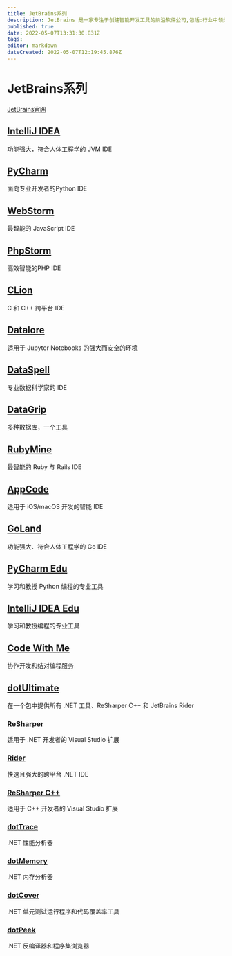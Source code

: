 ```yaml
---
title: JetBrains系列
description: JetBrains 是一家专注于创建智能开发工具的前沿软件公司,包括:行业中领头的 Java IDE – IntelliJ IDEA,以及 Kotlin 编程语言。
published: true
date: 2022-05-07T13:31:30.831Z
tags: 
editor: markdown
dateCreated: 2022-05-07T12:19:45.876Z
---
```


# JetBrains系列
[JetBrains官网](https://www.jetbrains.com)

## [IntelliJ IDEA](https://www.jetbrains.com/zh-cn/idea/)

功能强大，符合人体工程学的 JVM IDE

## [PyCharm](https://www.jetbrains.com/zh-cn/pycharm/)

面向专业开发者的Python IDE

## [WebStorm](https://www.jetbrains.com/zh-cn/webstorm/)

最智能的 JavaScript IDE

## [PhpStorm](https://www.jetbrains.com/zh-cn/phpstorm/)

高效智能的PHP IDE

## [CLion](https://www.jetbrains.com/zh-cn/clion/)

C 和 C++ 跨平台 IDE

## [Datalore](https://www.jetbrains.com/zh-cn/datalore/)

适用于 Jupyter Notebooks 的强大而安全的环境

## [DataSpell](https://www.jetbrains.com/zh-cn/dataspell)

专业数据科学家的 IDE

## [DataGrip](https://www.jetbrains.com/zh-cn/datagrip)

多种数据库，一个工具

## [RubyMine](https://www.jetbrains.com/zh-cn/rubymine)

最智能的 Ruby 与 Rails IDE

## [AppCode](https://www.jetbrains.com/zh-cn/appcode)

适用于 iOS/macOS 开发的智能 IDE

## [GoLand](https://www.jetbrains.com/zh-cn/goland)

功能强大、符合人体工程学的 Go IDE

## [PyCharm Edu](https://www.jetbrains.com/zh-cn/pycharm-edu/)

学习和教授 Python 编程的专业工具

## [IntelliJ IDEA Edu](https://www.jetbrains.com/zh-cn/idea-edu/)

学习和教授编程的专业工具

## [Code With Me](https://www.jetbrains.com/zh-cn/code-with-me/)

协作开发和结对编程服务

## [dotUltimate](https://www.jetbrains.com/zh-cn/dotnet/)

在一个包中提供所有 .NET 工具、ReSharper C++ 和 JetBrains Rider

### [ReSharper](https://www.jetbrains.com/zh-cn/resharper/)

适用于 .NET 开发者的 Visual Studio 扩展

### [Rider](https://www.jetbrains.com/zh-cn/rider/)

快速且强大的跨平台 .NET IDE

### [ReSharper C++](https://www.jetbrains.com/zh-cn/resharper/)

适用于 C++ 开发者的 Visual Studio 扩展

### [dotTrace](https://www.jetbrains.com/zh-cn/profiler/)

.NET 性能分析器

### [dotMemory](https://www.jetbrains.com/zh-cn/dotmemory/)

.NET 内存分析器

### [dotCover](https://www.jetbrains.com/zh-cn/dotcover/)

.NET 单元测试运行程序和代码覆盖率工具

### [dotPeek](https://www.jetbrains.com/zh-cn/decompiler/)

.NET 反编译器和程序集浏览器
